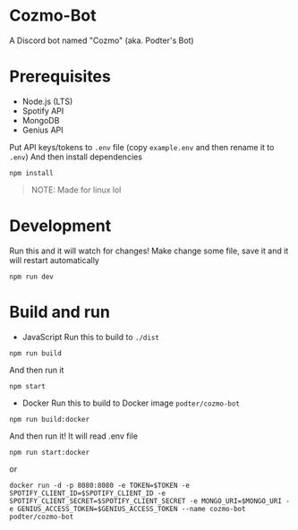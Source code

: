# Cozmo-Bot
A Discord bot named "Cozmo" (aka. Podter's Bot)

# Prerequisites
- Node.js (LTS)
- Spotify API
- MongoDB
- Genius API

Put API keys/tokens to `.env` file (copy `example.env` and then rename it to `.env`)
And then install dependencies
```
npm install
```

> NOTE: Made for linux lol

# Development
Run this and it will watch for changes! Make change some file, save it and it will restart automatically
```
npm run dev
```

# Build and run
- JavaScript
Run this to build to `./dist`
```
npm run build
```
And then run it
```
npm start
```
- Docker
Run this to build to Docker image `podter/cozmo-bot`
```
npm run build:docker
```
And then run it! It will read .env file
```
npm run start:docker
```
or
```
docker run -d -p 8080:8080 -e TOKEN=$TOKEN -e SPOTIFY_CLIENT_ID=$SPOTIFY_CLIENT_ID -e SPOTIFY_CLIENT_SECRET=$SPOTIFY_CLIENT_SECRET -e MONGO_URI=$MONGO_URI -e GENIUS_ACCESS_TOKEN=$GENIUS_ACCESS_TOKEN --name cozmo-bot podter/cozmo-bot
```
